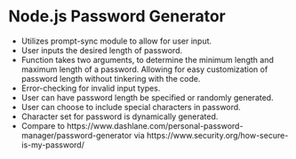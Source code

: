 # Node.js Password Generator
<ul>
<li>Utilizes prompt-sync module to allow for user input.</li>
<li>User inputs the desired length of password.</li>
<li>Function takes two arguments, to determine the minimum length and maximum length of a password. Allowing for easy customization of password length without tinkering with the code.</li>
<li>Error-checking for invalid input types.</li>
<li>User can have password length be specified or randomly generated.</li>
<li>User can choose to include special characters in password.</li>
<li>Character set for password is dynamically generated.</li>
<li>Compare to https://www.dashlane.com/personal-password-manager/password-generator via https://www.security.org/how-secure-is-my-password/</li>
</ul>
